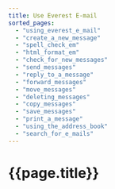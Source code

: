 ```yaml
---
title: Use Everest E-mail
sorted_pages:
  - "using_everest_e_mail"
  - "create_a_new_message"
  - "spell_check_em"
  - "html_format_em"
  - "check_for_new_messages"
  - "send_messages"
  - "reply_to_a_message"
  - "forward_messages"
  - "move_messages"
  - "deleting_messages"
  - "copy_messages"
  - "save_messages"
  - "print_a_message"
  - "using_the_address_book"
  - "search_for_e_mails"
---
```

# {{page.title}}
